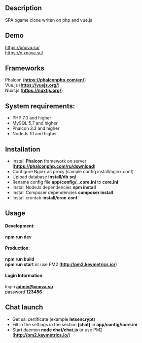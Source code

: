 ## Description

SPA ogame clone writen on php and vue.js

## Demo

https://xnova.su/  
https://x.xnova.su/

## Frameworks

Phalcon (**https://phalconphp.com/en/**)  
Vue.js (**https://vuejs.org/**)  
Nuxt.js (**https://nuxtjs.org/**)  

## System requirements:
- PHP 7.0 and higher
- MySQL 5.7 and higher
- Phalcon 3.3 and higher
- NodeJs 10 and higher

## Installation
- Install **Phalcon** framework on server (**https://phalconphp.com/ru/download**)
- Configure Nginx as proxy (sample config install/nginx.conf)
- Upload database **install/db.sql**
- Rename config file **app/config/_.core.ini** to **core.ini**
- Install NodeJs dependencies **npm install**
- Install Composer dependencies **composer install**
- Install crontab **install/cron.conf**

## Usage

#### Development:
**npm run dev**  
  
#### Production:
**npm run build**  
**npm run start** or use PM2 (**http://pm2.keymetrics.io/**)

#### Login Information
login **admin@xnova.su**  
password **123456**

## Chat launch
- Get ssl certificate (example **letsencrypt**)
- Fill in the settings in the section **[chat]** in **app/config/core.ini**
- Start daemon **node chat/chat.js** or use PM2 (**http://pm2.keymetrics.io/**)